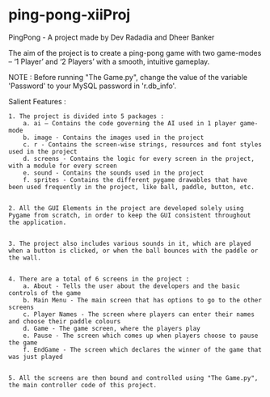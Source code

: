 # ping-pong-xiiProj

PingPong - A project made by Dev Radadia and Dheer Banker

The aim of the project is to create a ping-pong game with two game-modes – ‘1 Player’ and ‘2 Players’ with a smooth, intuitive gameplay.

NOTE : Before running "The Game.py", change the value of the variable 'Password' to your MySQL password in 'r.db_info'.

Salient Features :

	1. The project is divided into 5 packages :
		a. ai – Contains the code governing the AI used in 1 player game-mode
		b. image - Contains the images used in the project
		c. r - Contains the screen-wise strings, resources and font styles used in the project
		d. screens - Contains the logic for every screen in the project, with a module for every screen
		e. sound - Contains the sounds used in the project
		f. sprites - Contains the different pygame drawables that have been used frequently in the project, like ball, paddle, button, etc.


	2. All the GUI Elements in the project are developed solely using Pygame from scratch, in order to keep the GUI consistent throughout the application.


	3. The project also includes various sounds in it, which are played when a button is clicked, or when the ball bounces with the paddle or the wall.


	4. There are a total of 6 screens in the project :
		a. About - Tells the user about the developers and the basic controls of the game
		b. Main Menu - The main screen that has options to go to the other screens
		c. Player Names - The screen where players can enter their names and choose their paddle colours
		d. Game - The game screen, where the players play
		e. Pause - The screen which comes up when players choose to pause the game
		f. EndGame - The screen which declares the winner of the game that was just played


	5. All the screens are then bound and controlled using "The Game.py", the main controller code of this project.